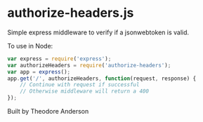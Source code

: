 authorize-headers.js
===========

Simple express middleware to verify if a jsonwebtoken is valid.

To use in Node:

```js
var express = require('express');
var authorizeHeaders = require('authorize-headers');
var app = express();
app.get('/', authorizeHeaders, function(request, response) {
	// Continue with request if successful
	// Otherwise middleware will return a 400
});

```

Built by Theodore Anderson